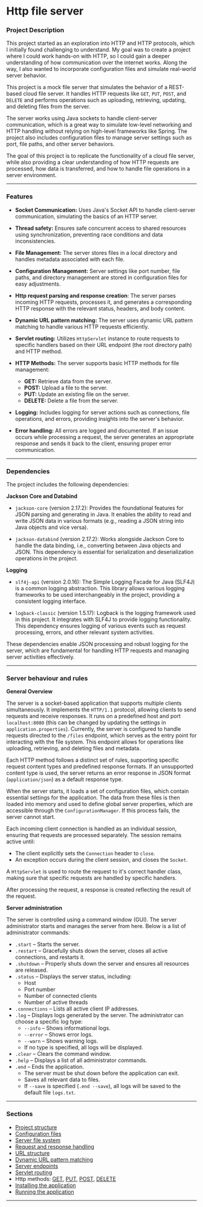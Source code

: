 # Http file server

### Project Description

This project started as an exploration into HTTP and HTTP protocols, which I initially found challenging
to understand. My goal was to create a project where I could work hands-on with HTTP, so I could gain a
deeper understanding of how communication over the internet works. Along the way, I also wanted to
incorporate configuration files and simulate real-world server behavior.

This project is a mock file server that simulates the behavior of a REST-based cloud file server. It
handles HTTP requests like `GET`, `PUT`, `POST`, and `DELETE` and performs operations such as uploading, retrieving,
updating, and deleting files from the server.

The server works using Java sockets to handle client-server communication, which is a great way to simulate
low-level networking and HTTP handling without relying on high-level frameworks like Spring. The project also
includes configuration files to manage server settings such as port, file paths, and other server behaviors.

The goal of this project is to replicate the functionality of a cloud file server, while also providing a
clear understanding of how HTTP requests are processed, how data is transferred, and how to handle file
operations in a server environment.

---

### Features

- **Socket Communication:** Uses Java's Socket API to handle client-server communication, simulating the basics of an HTTP server.

- **Thread safety:** Ensures safe concurrent access to shared resources using synchronization, preventing race conditions and data inconsistencies.

- **File Management:** The server stores files in a local directory and handles metadata associated with each file.

- **Configuration Management:** Server settings like port number, file paths, and directory management are stored in 
configuration files for easy adjustments.

- **Http request parsing and response creation**: The server parses incoming HTTP requests, processes it, and generates 
a corresponding HTTP response with the relevant status, headers, and body content.

- **Dynamic URL pattern matching:** The server uses dynamic URL pattern matching to handle various HTTP requests efficiently.

- **Servlet routing:** Utilizes `HttpServlet` instance to route requests to specific handlers based on their URL endpoint 
(the root directory path) and HTTP method.

- **HTTP Methods:** The server supports basic HTTP methods for file management:
    - **GET:** Retrieve data from the server.
    - **POST:** Upload a file to the server.
    - **PUT:** Update an existing file on the server.
    - **DELETE:** Delete a file from the server.

- **Logging:** Includes logging for server actions such as connections, file operations, and errors, providing insights 
into the server's behavior.

- **Error handling:** All errors are logged and documented. If an issue occurs while processing a request, the server 
generates an appropriate response and sends it back to the client, ensuring proper error communication.

---

### Dependencies

The project includes the following dependencies:

**Jackson Core and Databind**

- `jackson-core` (version 2.17.2): Provides the foundational features for JSON parsing and generating in Java. It enables 
the ability to read and write JSON data in various formats (e.g., reading a JSON string into Java objects and vice versa).

- `jackson-databind` (version 2.17.2): Works alongside Jackson Core to handle the data binding, i.e., converting between 
Java objects and JSON. This dependency is essential for serialization and deserialization operations in the project.

**Logging**

- `slf4j-api` (version 2.0.16): The Simple Logging Facade for Java (SLF4J) is a common logging abstraction. This library 
allows various logging frameworks to be used interchangeably in the project, providing a consistent logging interface.

- `logback-classic` (version 1.5.17): Logback is the logging framework used in this project. It integrates with SLF4J to 
provide logging functionality. This dependency ensures logging of various events such as request processing, errors, and 
other relevant system activities.

These dependencies enable JSON processing and robust logging for the server, which are fundamental for handling HTTP 
requests and managing server activities effectively.

---

### Server behaviour and rules

**General Overview**

The server is a socket-based application that supports multiple clients simultaneously. It implements the `HTTP/1.1` protocol, 
allowing clients to send requests and receive responses. It runs on a predefined host and port `localhost:8080` (this can
be changed by updating the settings in `application.properties`).
Currently, the server is configured to handle requests directed to the `/files` endpoint, which serves as the entry point 
for interacting with the file system. This endpoint allows for operations like uploading, retrieving, and deleting files and metadata.

Each HTTP method follows a distinct set of rules, supporting specific request content types and predefined response formats. 
If an unsupported content type is used, the server returns an error response in JSON format (`application/json`) as a default response type.

When the server starts, it loads a set of configuration files, which contain essential settings for the application. The 
data from these files is then loaded into memory and used to define global server properties, which are accessible through 
the `ConfigurationManager`. If this process fails, the server cannot start.

Each incoming client connection is handled as an individual session, ensuring that requests are processed separately. The 
session remains active until:

- The client explicitly sets the `Connection` header to `close`.
- An exception occurs during the client session, and closes the `Socket`.

A `HttpServlet` is used to route the request to it's correct handler class, making sure that specific requests are handled 
by specific handlers.

After processing the request, a response is created reflecting the result of the request.

**Server administration**

The server is controlled using a command window (GUI). The server administrator starts and manages the server from here. 
Below is a list of administrator commands:
- `.start` – Starts the server.
- `.restart` – Gracefully shuts down the server, closes all active connections, and restarts it.
- `.shutdown` – Properly shuts down the server and ensures all resources are released.
- `.status` – Displays the server status, including:
  - Host
  - Port number
  - Number of connected clients
  - Number of active threads
- `.connections` – Lists all active client IP addresses.
- `.log` – Displays logs generated by the server. The administrator can choose a specific log type:
  - `--info` – Shows informational logs.
  - `--error` – Shows error logs.
  - `--warn` – Shows warning logs.
  - If no type is specified, all logs will be displayed.
- `.clear` – Clears the command window.
- `.help` – Displays a list of all administrator commands.
- `.end` – Ends the application.
  - The server must be shut down before the application can exit.
  - Saves all relevant data to files.
  - If `--save` is specified (`.end --save`), all logs will be saved to the default file `logs.txt`.

--- 

### Sections

- [Project structure](https://github.com/surfaceUsed/http-file-server/blob/main/Documents/Project-structure.md)
- [Configuration files](https://github.com/surfaceUsed/http-file-server/blob/main/Documents/Config-files.MD)
- [Server file system](https://github.com/surfaceUsed/http-file-server/blob/main/Documents/File-system.md)
- [Request and response handling](https://github.com/surfaceUsed/http-file-server/blob/main/Documents/Request-and-responses.md)
- [URL structure](https://github.com/surfaceUsed/http-file-server/blob/main/Documents/Urls-explained.md)
- [Dynamic URL pattern matching](https://github.com/surfaceUsed/http-file-server/blob/main/Documents/Dynamic-url-pattern-matching.md)
- [Server endpoints](https://github.com/surfaceUsed/http-file-server/blob/main/Documents/Server-endpoints.md)
- [Servlet routing](https://github.com/surfaceUsed/http-file-server/blob/main/Documents/Servlet-routing.md)
- Http methods: [GET](https://github.com/surfaceUsed/http-file-server/blob/main/Documents/Get.md), [PUT](https://github.com/surfaceUsed/http-file-server/blob/main/Documents/Put.md), [POST](https://github.com/surfaceUsed/http-file-server/blob/main/Documents/Post.md), [DELETE]()
- [Installing the application]()
- [Running the application]()

---